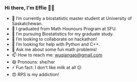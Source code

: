 ### Hi there, I'm Effie 🙌🏻

<!--
**effiegao/effiegao** is a ✨ _special_ ✨ repository because its `README.md` (this file) appears on your GitHub profile.-->

- 🔭 I’m currently a biostatistic master student at University of Saskatchewan.
- 📖 I graduated from Math Hounours Program at SFU.
- 🌱 I’m  pursuing Biostatistics for my graduate study.
- 👯 I’m looking to collaborate on hackathon!
- 🤔 I’m looking for help with Python and C++.
- 💬 Ask me about some fun math problems!
- 📫 How to reach me: wuqiangao@gmail.com
- 😄 Pronouns: she/her
- ⚡ Fun fact: I don't like milk at all 😕
- 😍 RPS is my addiction!
